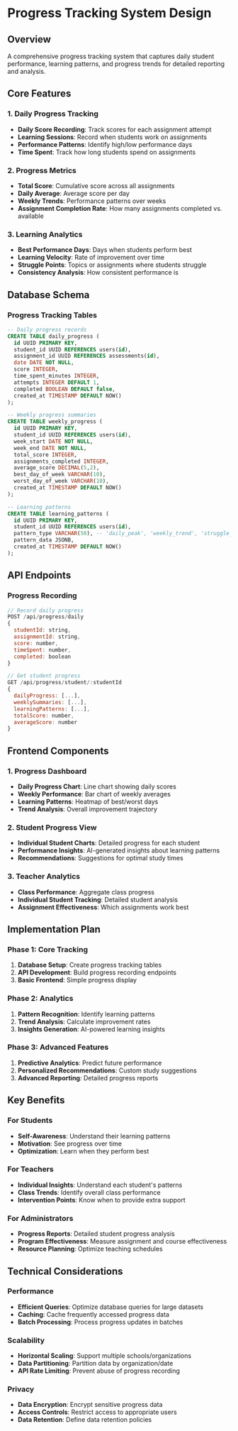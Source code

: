 # Progress Tracking System Design

## Overview
A comprehensive progress tracking system that captures daily student performance, learning patterns, and progress trends for detailed reporting and analysis.

## Core Features

### 1. Daily Progress Tracking
- **Daily Score Recording**: Track scores for each assignment attempt
- **Learning Sessions**: Record when students work on assignments
- **Performance Patterns**: Identify high/low performance days
- **Time Spent**: Track how long students spend on assignments

### 2. Progress Metrics
- **Total Score**: Cumulative score across all assignments
- **Daily Average**: Average score per day
- **Weekly Trends**: Performance patterns over weeks
- **Assignment Completion Rate**: How many assignments completed vs. available

### 3. Learning Analytics
- **Best Performance Days**: Days when students perform best
- **Learning Velocity**: Rate of improvement over time
- **Struggle Points**: Topics or assignments where students struggle
- **Consistency Analysis**: How consistent performance is

## Database Schema

### Progress Tracking Tables

```sql
-- Daily progress records
CREATE TABLE daily_progress (
  id UUID PRIMARY KEY,
  student_id UUID REFERENCES users(id),
  assignment_id UUID REFERENCES assessments(id),
  date DATE NOT NULL,
  score INTEGER,
  time_spent_minutes INTEGER,
  attempts INTEGER DEFAULT 1,
  completed BOOLEAN DEFAULT false,
  created_at TIMESTAMP DEFAULT NOW()
);

-- Weekly progress summaries
CREATE TABLE weekly_progress (
  id UUID PRIMARY KEY,
  student_id UUID REFERENCES users(id),
  week_start DATE NOT NULL,
  week_end DATE NOT NULL,
  total_score INTEGER,
  assignments_completed INTEGER,
  average_score DECIMAL(5,2),
  best_day_of_week VARCHAR(10),
  worst_day_of_week VARCHAR(10),
  created_at TIMESTAMP DEFAULT NOW()
);

-- Learning patterns
CREATE TABLE learning_patterns (
  id UUID PRIMARY KEY,
  student_id UUID REFERENCES users(id),
  pattern_type VARCHAR(50), -- 'daily_peak', 'weekly_trend', 'struggle_point'
  pattern_data JSONB,
  created_at TIMESTAMP DEFAULT NOW()
);
```

## API Endpoints

### Progress Recording
```javascript
// Record daily progress
POST /api/progress/daily
{
  studentId: string,
  assignmentId: string,
  score: number,
  timeSpent: number,
  completed: boolean
}

// Get student progress
GET /api/progress/student/:studentId
{
  dailyProgress: [...],
  weeklySummaries: [...],
  learningPatterns: [...],
  totalScore: number,
  averageScore: number
}
```

## Frontend Components

### 1. Progress Dashboard
- **Daily Progress Chart**: Line chart showing daily scores
- **Weekly Performance**: Bar chart of weekly averages
- **Learning Patterns**: Heatmap of best/worst days
- **Trend Analysis**: Overall improvement trajectory

### 2. Student Progress View
- **Individual Student Charts**: Detailed progress for each student
- **Performance Insights**: AI-generated insights about learning patterns
- **Recommendations**: Suggestions for optimal study times

### 3. Teacher Analytics
- **Class Performance**: Aggregate class progress
- **Individual Student Tracking**: Detailed student analysis
- **Assignment Effectiveness**: Which assignments work best

## Implementation Plan

### Phase 1: Core Tracking
1. **Database Setup**: Create progress tracking tables
2. **API Development**: Build progress recording endpoints
3. **Basic Frontend**: Simple progress display

### Phase 2: Analytics
1. **Pattern Recognition**: Identify learning patterns
2. **Trend Analysis**: Calculate improvement rates
3. **Insights Generation**: AI-powered learning insights

### Phase 3: Advanced Features
1. **Predictive Analytics**: Predict future performance
2. **Personalized Recommendations**: Custom study suggestions
3. **Advanced Reporting**: Detailed progress reports

## Key Benefits

### For Students
- **Self-Awareness**: Understand their learning patterns
- **Motivation**: See progress over time
- **Optimization**: Learn when they perform best

### For Teachers
- **Individual Insights**: Understand each student's patterns
- **Class Trends**: Identify overall class performance
- **Intervention Points**: Know when to provide extra support

### For Administrators
- **Progress Reports**: Detailed student progress analysis
- **Program Effectiveness**: Measure assignment and course effectiveness
- **Resource Planning**: Optimize teaching schedules

## Technical Considerations

### Performance
- **Efficient Queries**: Optimize database queries for large datasets
- **Caching**: Cache frequently accessed progress data
- **Batch Processing**: Process progress updates in batches

### Scalability
- **Horizontal Scaling**: Support multiple schools/organizations
- **Data Partitioning**: Partition data by organization/date
- **API Rate Limiting**: Prevent abuse of progress recording

### Privacy
- **Data Encryption**: Encrypt sensitive progress data
- **Access Controls**: Restrict access to appropriate users
- **Data Retention**: Define data retention policies 